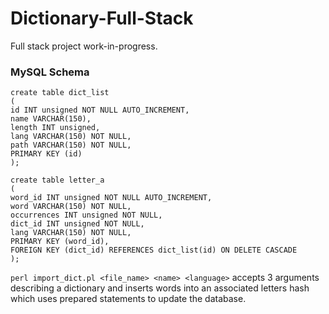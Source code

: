 # Dictionary-Full-Stack
Full stack project work-in-progress. 

### MySQL Schema
```
create table dict_list
(
id INT unsigned NOT NULL AUTO_INCREMENT,
name VARCHAR(150),
length INT unsigned,
lang VARCHAR(150) NOT NULL,
path VARCHAR(150) NOT NULL,
PRIMARY KEY (id)
);

create table letter_a
(
word_id INT unsigned NOT NULL AUTO_INCREMENT,
word VARCHAR(150) NOT NULL,
occurrences INT unsigned NOT NULL,
dict_id INT unsigned NOT NULL,
lang VARCHAR(150) NOT NULL,
PRIMARY KEY (word_id),
FOREIGN KEY (dict_id) REFERENCES dict_list(id) ON DELETE CASCADE
);
```

`perl import_dict.pl <file_name> <name> <language>` accepts 3 arguments describing a dictionary and inserts words into an associated letters hash which uses prepared statements to update the database.
